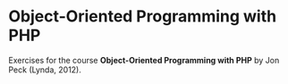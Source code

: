 # Object-Oriented Programming with PHP

Exercises for the course **Object-Oriented Programming with PHP** by Jon Peck (Lynda, 2012).
